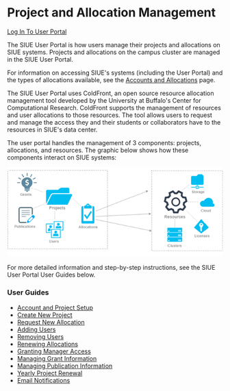 # Project and Allocation Management <!-- {docsify-ignore-all} -->

[Log In To User Portal](https://coldfront.hpc.siue.edu)

The SIUE User Portal is how users manage their projects and allocations on SIUE systems. Projects and allocations on the campus cluster are managed in the SIUE User Portal.

For information on accessing SIUE's systems (including the User Portal) and the types of allocations available, see the [Accounts and Allocations](accounts-and-allocations.md) page.

The SIUE User Portal uses ColdFront, an open source resource allocation management tool developed by the University at Buffalo's Center for Computational Research. ColdFront supports the management of resources and user allocations to those resources. The tool allows users to request and manage the access they and their students or collaborators have to the resources in SIUE's data center.

The user portal handles the management of 3 components: projects, allocations, and resources. The graphic below shows how these components interact on SIUE systems:

![ColdFront overview#center](_media/project_and_allocation_management/coldfront_overview.png)

For more detailed information and step-by-step instructions, see the SIUE User Portal User Guides below.

### User Guides
- [Account and Project Setup](user_guides/account-and-project-setup.md)
- [Create New Project](user_guides/create-new-project.md)
- [Request New Allocation](user_guides/request-new-allocation.md)
- [Adding Users](user_guides/adding-users.md)
- [Removing Users](user_guides/removing-users.md)
- [Renewing Allocations](user_guides/renewing-allocations.md)
- [Granting Manager Access](user_guides/granting-manager-access.md)
- [Managing Grant Information](user_guides/managing-grant-information.md)
- [Managing Publication Information](user_guides/managing-publication-information.md)
- [Yearly Project Renewal](user_guides/yearly-project-renewal.md)
- [Email Notifications](user_guides/email-notifications.md)
<!-- - [Add Billing Information](user_guides/adding-billing-information.md) -->
